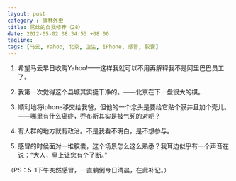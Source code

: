 ```yaml
---
layout: post
category : 儒林外史
title: 屌丝的自我修养（28）
date: 2012-05-02 08:34:53 +08:00
tagline:
tags: [马云, Yahoo, 北京, 卫生, iPhone, 感冒, 胶囊]
---
```


1. 希望马云早日收购Yahoo!——这样我就可以不用再解释我不是阿里巴巴员工了。

2. 我第一次觉得这个县城其实挺干净的。——北京在下一盘很大的棋。

3. 顺利地将iphone移交给我爸，但他的一个念头是要给它贴个膜并且加个壳儿。——哪里有什么癌症，乔布斯其实是被气死的对吧？

4. 有人群的地方就有政治。不是我看不明白，是不想参与。

5. 感冒的时候面对一堆胶囊，这个场景怎么这么熟悉？我耳边似乎有一个声音在说：“大人，皇上让您有个了断。”

（PS：5-1下午突然感冒，一直躺倒今日清晨，在此补记。）
